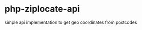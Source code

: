 php-ziplocate-api
=================

simple api implementation to get geo coordinates from postcodes
